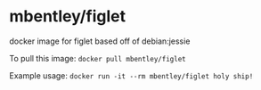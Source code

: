 mbentley/figlet
===============

docker image for figlet
based off of debian:jessie

To pull this image:
`docker pull mbentley/figlet`

Example usage:
`docker run -it --rm mbentley/figlet holy ship!`
